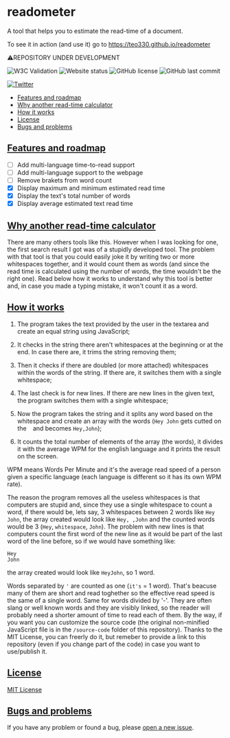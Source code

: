 # readometer
A tool that helps you to estimate the read-time of a document.

To see it in action (and use it) go to https://teo330.github.io/readometer

:warning:REPOSITORY UNDER DEVELOPMENT

<img alt="W3C Validation" src="https://img.shields.io/w3c-validation/html?targetUrl=https%3A%2F%2Fteo330.github.io%2Freadometer">

<img alt="Website status" src="https://img.shields.io/website?down_color=critical&down_message=down&up_color=success&up_message=up&url=https%3A%2F%2Fteo330.github.io%2Freadometer">

<img alt="GitHub license" src="https://img.shields.io/github/license/teo330/readometer">

<img alt="GitHub last commit" src="https://img.shields.io/github/last-commit/teo330/readometer">

<a href="https://twitter.com/intent/tweet?text=Wow:&url=https%3A%2F%2Fgithub.com%2Fteo330%2Freadometer"><img alt="Twitter" src="https://img.shields.io/twitter/url?style=social&url=https%3A%2F%2Fgithub.com%2Fteo330%2Freadometer"></a>

* [Features and roadmap](#features-and-roadmap)
* [Why another read-time calculator](why-another-read-time-calculator)
* [How it works](#how-it-works)
* [License](#license)
* [Bugs and problems](#bugs-and-problems)

## [Features and roadmap](#features-and-roadmap)
- [ ] Add multi-language time-to-read support
- [ ] Add multi-language support to the webpage
- [ ] Remove brakets from word count
- [x] Display maximum and minimum estimated read time
- [x] Display the text's total number of words
- [x] Display average estimated text read time

## [Why another read-time calculator](#why-another-read-time-calculator)
There are many others tools like this.
However when I was looking for one, the first search result I got was of a stupidly developed tool.
The problem with that tool is that you could easily joke it by writing two or more whitespaces together, and it would count them as words (and since the read time is calculated using the number of words, the time wouldn't be the right one).
Read below how it works to understand why this tool is better and, in case you made a typing mistake, it won't count it as a word.

## [How it works](#how-it-works)
1. The program takes the text provided by the user in the textarea and create an equal string using JavaScript;

2. It checks in the string there aren't whitespaces at the beginning or at the end. In case there are, it trims the string removing them;

3. Then it checks if there are doubled (or more attached) whitespaces within the words of the string. If there are, it switches them with a single whitespace;

4. The last check is for new lines. If there are new lines in the given text, the program switches them with a single whitespace;

5. Now the program takes the string and it splits any word based on the whitespace and create an array with the words (`Hey John` gets cutted on the ` ` and becomes `Hey,John`);

6. It counts the total number of elements of the array (the words), it divides it with the average WPM for the english language and it prints the result on the screen.

WPM means Words Per Minute and it's the average read speed of a person given a specific language (each language is different so it has its own WPM rate).

The reason the program removes all the useless whitespaces is that computers are stupid and, since they use a single whitespace to count a word, if there would be, lets say, 3 whitespaces between 2 words like `Hey   John`, the array created would look like `Hey, ,John` and the counted words would be 3 (`Hey`, `whitespace`, `John`).
The problem with new lines is that computers count the first word of the new line as it would be part of the last word of the line before, so if we would have something like:
```
Hey
John
```
the array created would look like `HeyJohn`, so 1 word.

Words separated by `'` are counted as one (`it's` = 1 word). That's beacuse many of them are short and read toghether so the effective read speed is the same of a single word.
Same for words divided by '-'. They are often slang or well known words and they are visibly linked, so the reader will probably need a shorter amount of time to read each of them.
By the way, if you want you can customize the source code (the original non-minified JavaScript file is in the `/source-code` folder of this repository).
Thanks to the MIT License, you can freerly do it, but remeber to provide a link to this repository (even if you change part of the code) in case you want to use/publish it.

## [License](#license)
[MIT License](https://github.com/teo330/readometer/blob/master/LICENSE)

## [Bugs and problems](#bugs-and-problems)
If you have any problem or found a bug, please [open a new issue](https://github.com/teo330/readometer/issues/new).
